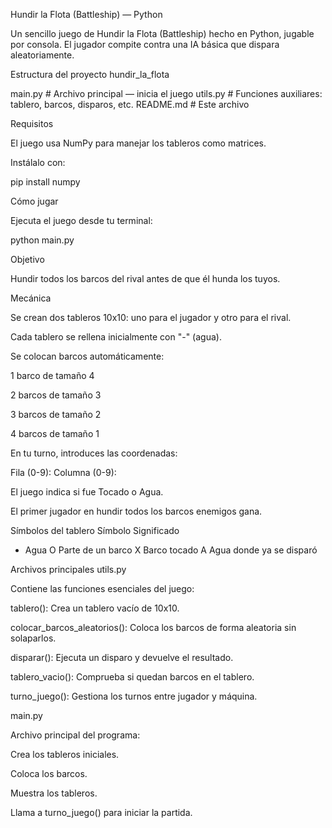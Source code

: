Hundir la Flota (Battleship) — Python

Un sencillo juego de Hundir la Flota (Battleship) hecho en Python, jugable por consola.
El jugador compite contra una IA básica que dispara aleatoriamente.

Estructura del proyecto
hundir_la_flota

main.py          # Archivo principal — inicia el juego
utils.py         # Funciones auxiliares: tablero, barcos, disparos, etc.
README.md        # Este archivo

Requisitos

El juego usa NumPy para manejar los tableros como matrices.

Instálalo con:

pip install numpy

Cómo jugar

Ejecuta el juego desde tu terminal:

python main.py

Objetivo

Hundir todos los barcos del rival antes de que él hunda los tuyos.

Mecánica

Se crean dos tableros 10x10: uno para el jugador y otro para el rival.

Cada tablero se rellena inicialmente con "-" (agua).

Se colocan barcos automáticamente:

1 barco de tamaño 4

2 barcos de tamaño 3

3 barcos de tamaño 2

4 barcos de tamaño 1

En tu turno, introduces las coordenadas:

Fila (0-9):
Columna (0-9):


El juego indica si fue Tocado o Agua.

El primer jugador en hundir todos los barcos enemigos gana.

Símbolos del tablero
Símbolo	Significado
-	Agua
O	Parte de un barco
X	Barco tocado
A	Agua donde ya se disparó

Archivos principales
utils.py

Contiene las funciones esenciales del juego:

tablero(): Crea un tablero vacío de 10x10.

colocar_barcos_aleatorios(): Coloca los barcos de forma aleatoria sin solaparlos.

disparar(): Ejecuta un disparo y devuelve el resultado.

tablero_vacio(): Comprueba si quedan barcos en el tablero.

turno_juego(): Gestiona los turnos entre jugador y máquina.

main.py

Archivo principal del programa:

Crea los tableros iniciales.

Coloca los barcos.

Muestra los tableros.

Llama a turno_juego() para iniciar la partida.

